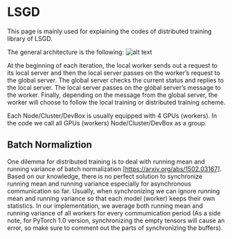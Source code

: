 # LSGD
This page is mainly used for explaining the codes of distributed training library of LSGD.

The general architecture is the following:
![alt text](dist_arch)

At the beginning of each iteration, the local worker sends out a request to its local server and
then the local server passes on the worker’s request to the global server. The global server checks the
current status and replies to the local server. The local server passes on the global server’s message
to the worker. Finally, depending on the message from the global server, the worker will choose to
follow the local training or distributed training scheme.

Each Node/Cluster/DevBox is usually equipped with 4 GPUs (workers). In the code we call all GPUs (workers) Node/Cluster/DevBox as a group.

## Batch Normaliztion
One dilemma for distributed training is to deal with running mean and running variance of batch normalization [https://arxiv.org/abs/1502.03167]. Based on our knowledge, there is no perfect solution to synchronize running mean and running variance especially for asynchronous communication so far. Usually, when synchronizing we can ignore running mean and running variance so that each model (worker) keeps their own statistics. In our implementation, we average both running mean and running variance of all workers for every commumication period (As a side note, for PyTorch 1.0 version, synchronizing the empty tensors will cause an error, so make sure to comment out the parts of synchronizing the buffers).
